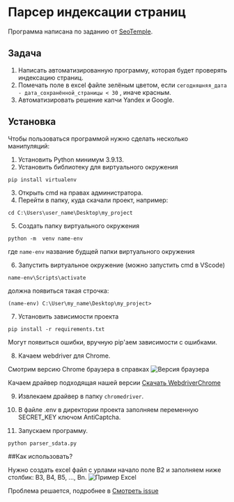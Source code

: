 # **Парсер индексации страниц**

Программа написана по заданию от [SeoTemple](https://seotemple.ru). 

## Задача
1. Написать автоматизированную программу, которая будет проверять индексацию страниц.
2. Помечать поле в excel файле зелёным цветом, если 
````сегодняшняя_дата - дата_сохранённой_страницы < 30````
, иначе красным.
3. Автоматизировать решение капчи Yandex и Google.

## Установка
Чтобы пользоваться программой нужно сделать несколько манипуляций:
1. Установить Python минимум 3.9.13.
2. Установить библиотеку для виртуального окружения
````
pip install virtualenv
 ````
3. Открыть cmd на правах администратора.
4. Перейти в папку, куда скачали проект, например:
````
cd C:\Users\user_name\Desktop\my_project
````
5. Создать папку виртуального окружения
````
python -m  venv name-env
````
где ````name-env```` название будщей папки виртуального окружения

6. Запустить виртуальное окружение (можно запустить cmd в VScode) 
````
name-env\Scripts\activate
````
должна появиться такая строчка:
````
(name-env) C:\User\my_name\Desktop\my_project>
````
7. Установить зависимости проекта
````
pip install -r requirements.txt
````
Могут появиться ошибки, вручную pip'аем зависимости с ошибками.

8. Качаем webdriver для Chrome.

Смотрим версию Chrome браузера в справках
![Версия браузера](/img-readme/chrome-version.png)

Качаем драйвер подходящая нашей версии
[Скачать WebdriverChrome](https://chromedriver.chromium.org/downloads)

9. Извлекаем драйвер в папку ````chromedriver````.

10. В файле .env в директории проекта заполняем переменную SECRET_KEY ключом AntiCaptcha.

11. Запускаем программу.
````
python parser_sdata.py
````


##Как использовать?

Нужно создать excel файл с урлами начало поле B2 и заполняем ниже столбик: B3, B4, B5, ..., Bn.
![Пример Excel](/img-readme/example-excel.png)

Проблема решается, подробнее в [Смотреть issue](https://github.com/DaniilMelnikov/index-parser/issues/1)





